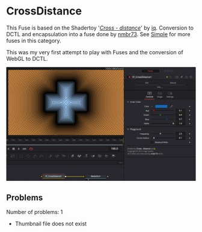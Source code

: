 # CrossDistance

This Fuse is based on the Shadertoy '_[Cross - distance](https://www.shadertoy.com/view/XtGfzw)_' by [iq](https://www.shadertoy.com/user/iq). Conversion to DCTL and encapsulation into a fuse done by [nmbr73](../../Site/Profiles/nmbr73.md). See [Simple](README.md) for more fuses in this category.

<!-- +++ DO NOT REMOVE THIS COMMENT +++ DO NOT ADD OR EDIT ANY TEXT BEFORE THIS LINE +++ IT WOULD BE A REALLY BAD IDEA +++ -->

This was my very first attempt to play with Fuses and the conversion of WebGL to DCTL.

![screenshot](CrossDistance_screenshot.png "CrossDistance.fuse in DaVinci Resolve")

<!-- +++ DO NOT REMOVE THIS COMMENT +++ DO NOT EDIT ANY TEXT THAT COMES AFTER THIS LINE +++ TRUST ME: JUST DON'T DO IT +++ -->

## Problems

Number of problems: 1

- Thumbnail file does not exist



